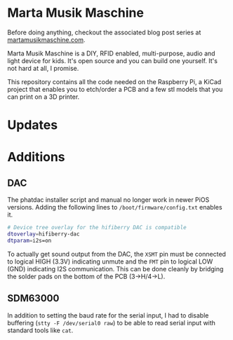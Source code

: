 # Marta Musik Maschine
Before doing anything, checkout the associated blog post series at [martamusikmaschine.com](https://martamusikmaschine.com).

Marta Musik Maschine is a DIY, RFID enabled, multi-purpose, audio and light device for kids. It's open source and you can build one yourself. It's not hard at all, I promise.

This repository contains all the code needed on the Raspberry Pi, a KiCad project that enables you to etch/order a PCB and a few stl models that you can print on a 3D printer.

# Updates

# Additions

## DAC

The phatdac installer script and manual no longer work in newer PiOS versions. Adding the following lines to `/boot/firmware/config.txt` enables it.

```sh
# Device tree overlay for the hifiberry DAC is compatible
dtoverlay=hifiberry-dac
dtparam=i2s=on
```

To actually get sound output from the DAC, the `XSMT` pin must be connected to logical HIGH (3.3V) indicating unmute and the `FMT` pin to logical LOW (GND) indicating I2S communication. This can be done cleanly by bridging the solder pads on the bottom of the PCB (3->H/4->L).

## SDM63000

In addition to setting the baud rate for the serial input, I had to disable buffering (`stty -F /dev/serial0 raw`) to be able to read serial input with standard tools like `cat`.